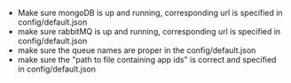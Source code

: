 - Make sure mongoDB is up and running, corresponding url is specified in config/default.json
- make sure rabbitMQ is up and running, corresponding url is specified in config/default.json
- make sure the queue names are proper in the config/default.json
- make sure the "path to file containing app ids" is correct and specified in config/default.json